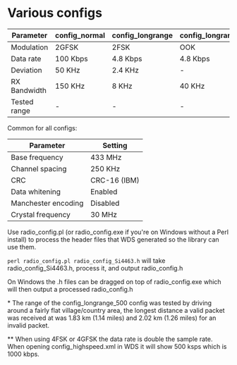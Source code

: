 Various configs
===============

| Parameter           | config_normal | config_longrange | config_longrange_ook | config_longrange_500 | config_highspeed |
| ------------------- | ------------- | ---------------- | -------------------- | -------------------- | ---------------- |
| Modulation          | 2GFSK         | 2FSK             | OOK                  | 2FSK                 | 4GFSK            |
| Data rate           | 100 Kbps      | 4.8 Kbps         | 4.8 Kbps             | 0.5 Kbps             | 1000 Kbps **     |
| Deviation           | 50 KHz        | 2.4 KHz          | -                    | 1 KHz                | 60 KHz           |
| RX Bandwidth        | 150 KHz       | 8 KHz            | 40 KHz               | 8 KHz                | 700 KHz          |
| Tested range        | -             | -                | -                    | 1.83 km *            | -                |


Common for all configs:

| Parameter           | Setting      |
| ------------------- | ------------ |
| Base frequency      | 433 MHz      |
| Channel spacing     | 250 KHz      |
| CRC                 | CRC-16 (IBM) |
| Data whitening      | Enabled      |
| Manchester encoding | Disabled     |
| Crystal frequency   | 30 MHz       |


Use radio_config.pl (or radio_config.exe if you're on Windows without a Perl install) to process the header files that WDS generated so the library can use them.

`perl radio_config.pl radio_config_Si4463.h` will take radio_config_Si4463.h, process it, and output radio_config.h

On Windows the .h files can be dragged on top of radio_config.exe which will then output a processed radio_config.h

\* The range of the config_longrange_500 config was tested by driving around a fairly flat village/country area, the longest distance a valid packet was received at was 1.83 km (1.14 miles) and 2.02 km (1.26 miles) for an invalid packet.

** When using 4FSK or 4GFSK the data rate is double the sample rate. When opening config_highspeed.xml in WDS it will show 500 ksps which is 1000 kbps.

